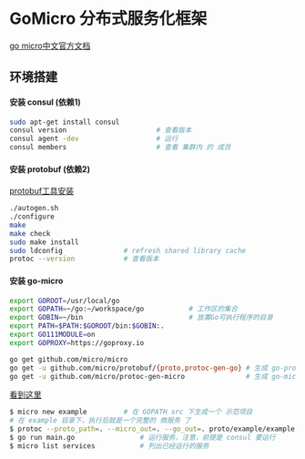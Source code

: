 # GoMicro 分布式服务化框架

[go micro中文官方文档](https://micro.mu/docs/cn/)

## 环境搭建

#### 安装 consul (依赖1)

```bash
sudo apt-get install consul
consul version                      # 查看版本
consul agent -dev                   # 运行
consul members                      # 查看 集群内 的 成员
```

#### 安装 protobuf (依赖2)

[protobuf工具安装](https://github.com/protocolbuffers/protobuf/releases)

```bash
./autogen.sh
./configure
make
make check
sudo make install
sudo ldconfig               # refresh shared library cache
protoc --version            # 查看版本
```

#### 安装 go-micro

```bash
export GOROOT=/usr/local/go
export GOPATH=~/go:~/workspace/go           # 工作区的集合
export GOBIN=~/bin                          # 放置Go可执行程序的目录
export PATH=$PATH:$GOROOT/bin:$GOBIN:.
export GO111MODULE=on
export GOPROXY=https://goproxy.io
```

```bash
go get github.com/micro/micro
go get -u github.com/micro/protobuf/{proto,protoc-gen-go} # 生成 go-protobuf 的工具
go get -u github.com/micro/protoc-gen-micro               # 生成 go-micro 的工具
```

[看到这里](https://www.jianshu.com/p/0ff8c0923950)

```bash
$ micro new example         # 在 GOPATH src 下生成一个 示范项目
# 在 example 目录下，执行后就是一个完整的 微服务 了
$ protoc --proto_path=. --micro_out=. --go_out=. proto/example/example.proto
$ go run main.go                # 运行服务，注意，前提是 consul 要运行
$ micro list services           # 列出已经运行的服务
```




